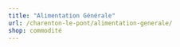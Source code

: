 ```yaml
---
title: "Alimentation Générale"
url: /charenton-le-pont/alimentation-generale/
shop: commodité
---
```

